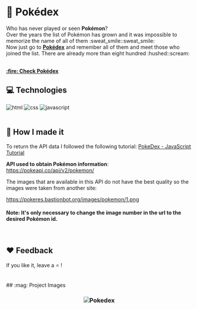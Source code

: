 # :red_circle: Pokédex

<p>Who has never played or seen <strong>Pokémon</strong>?
<br>
Over the years the list of Pokémon has grown and it was impossible to memorize the name of all of them :sweat_smile::sweat_smile:
<br>
Now just go to <a href="https://jesspsilva.github.io/pokedex/" target="_blank"><strong>Pokédex</strong></a> and remember all of them and meet those who joined the list. There are already more than eight hundred :hushed::scream:
</p>
<br>
<a href="https://jesspsilva.github.io/pokedex/" target="_blank"><strong>:fire: Check Pokédex</strong></a>
<br>

## :computer: Technologies

![html](https://user-images.githubusercontent.com/24191107/97038492-d33e8400-1562-11eb-861b-8dc25c69bd07.png)
![css](https://user-images.githubusercontent.com/24191107/97038491-d33e8400-1562-11eb-9cb9-ffad2f0da628.png)
![javascript](https://user-images.githubusercontent.com/24191107/97038493-d3d71a80-1562-11eb-91fa-ea2e733f26d1.png)
<br>
<br>

## :pencil: How I made it
<p>To return the API data I followed the following tutorial: <a href="https://www.youtube.com/watch?v=XL68br6JyYs" target="_blank">PokeDex - JavaScript Tutorial</a></p>
<p><b>API used to obtain Pokémon information</b>: <a href="https://pokeapi.co/api/v2/pokemon/" target="_blank">https://pokeapi.co/api/v2/pokemon/</a></p>
<p>The images that are available in this API do not have the best quality so the images were taken from another site:</p>
<p><a href="https://pokeres.bastionbot.org/images/pokemon/1.png" target="_blank">https://pokeres.bastionbot.org/images/pokemon/1.png</a></p>

#### Note: It's only necessary to change the image number in the url to the desired Pokémon id.
<br>

## :heart: Feedback

If you like it, leave a :star: !

<br>
## :mag: Project Images

<h3 align="center">
    <img alt="Pokedex" title="pokedex" src="https://user-images.githubusercontent.com/24191107/99312361-d2dd9400-2855-11eb-8a92-eaa8ee8f2aff.png">
    <br>
</h3>
